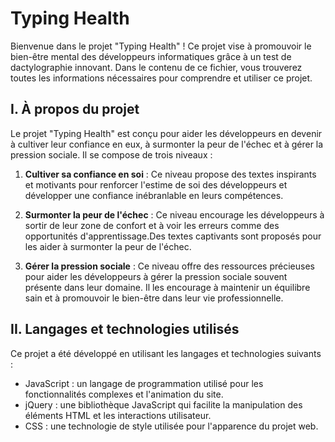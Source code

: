 # Typing Health

Bienvenue dans le projet "Typing Health" ! Ce projet vise à promouvoir le bien-être mental des développeurs informatiques grâce à un test de dactylographie innovant. Dans le contenu de ce fichier, vous trouverez toutes les informations nécessaires pour comprendre et utiliser ce projet.

<!-- ![](screens/menu.png?raw=true) -->


## I. À propos du projet
Le projet "Typing Health" est conçu pour aider les développeurs en devenir à cultiver leur confiance en eux, à surmonter la peur de l'échec et à gérer la pression sociale. Il se compose de trois niveaux :

1. **Cultiver sa confiance en soi** : Ce niveau propose des textes inspirants et motivants pour renforcer l'estime de soi des développeurs et développer une confiance inébranlable en leurs compétences.

2. **Surmonter la peur de l'échec** : Ce niveau encourage les développeurs à sortir de leur zone de confort et à voir les erreurs comme des opportunités d'apprentissage.Des textes captivants sont proposés pour les aider à surmonter la peur de l'échec.

3. **Gérer la pression sociale** : Ce niveau offre des ressources précieuses pour aider les développeurs à gérer la pression sociale souvent présente dans leur domaine. Il les encourage à maintenir un équilibre sain et à promouvoir le bien-être dans leur vie professionnelle.

<!-- ![](screens/menu2.png?raw=true) -->

## II. Langages et technologies utilisés
Ce projet a été développé en utilisant les langages et technologies suivants :

- JavaScript : un langage de programmation utilisé pour les fonctionnalités complexes et l'animation du site.
- jQuery : une bibliothèque JavaScript qui facilite la manipulation des éléments HTML et les interactions utilisateur.
- CSS : une technologie de style utilisée pour l'apparence du projet web.

<!-- ![](screens/confiance.png?raw=true) -->

